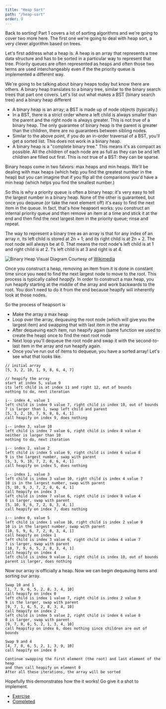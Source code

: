 ```yaml
---
title: "Heap Sort"
path: "/heap-sort"
order: 9
---
```


Back to sorting! Part 1 covers a lot of sorting algorithms and we're going to cover two more here. The first one we're going to deal with heap sort, a very clever algorithm based on trees.

Let's first address what a heap is. A heap is an array that represents a tree data structure and has to be sorted in a particular way to represent that tree. Priority queues are often represented as heaps and often those two terms are used interchangeably even if the the priority queue is implemented a different way.

We're going to be talking about binary heaps today but know there are others. A binary heap translates to a binary tree, similar to the binary search trees that part one covers. Let's list out what makes a BST (binary search tree) and a binary heap different

* A binary heap is an array; a BST is made up of node objects (typically.)
* In a BST, there is a strict order where a left child is always smaller than the parent and the right node is always greater. This is not true of a binary heap. The only guarantee of binary heap is the parent is greater than the children, there are no guarantees between sibling nodes.
* Similar to the above point, if you do an in-order traversal of a BST, you'll get a sorted list. This does not work in a binary heap.
* A binary heap is a "complete binary tree." This means it's as compact as possible. All the children of each node are as full as they can be and left children are filled out first. This is not true of a BST: they can be sparse.

Binary heaps come in two falvors: max heaps and min heaps. We'll be dealing with max heaps (which help you find the greatest number in the heap) but you can imagine that if you flip all the comparisons you'd have a min heap (which helps you find the smallest number.)

So this is why a priority queue is often a binary heap: it's very easy to tell the largest number in a binary heap. None of the other is guaranteed, but once you dequeue (or take the next element off) it's easy to find the next item in the queue. In fact, that's how heapsort works: you construct an internal priority queue and then remove an item at a time and stick it at the end and then find the next largest item in the priority queue; rinse and repeat.

The way to represent a binary tree as an array is that for any index of an array _n_, its left child is stored at 2n + 1; and its right child is at 2n + 2. The root node will always be at 0. That means the root node's left child is at 1 and right child is at 2. 1's left child is at 3 and right is at 4.

![Binary Heap Visual Diagram](./images/heap.jpg)
Courtesy of [Wikimedia](<https://en.wikipedia.org/wiki/Heap_(data_structure)>)

Once you construct a heap, removing an item from it is done in constant time since you need to find the next largest node to move to the root. This process is typically called _heapify_. In order to construct a max heap, you run heapify starting at the middle of the array and work backwards to the root. You don't need to do it from the end because heapify will inherently look at those nodes.

So the process of heapsort is

* Make the array a max heap
* Loop over the array, dequeuing the root node (which will give you the largest item) and swapping that with last item in the array
* After dequeuing each item, run heapify again (same function we used to create the heap) once to find the next root node
* Next loop you'll dequeue the root node and swap it with the second-to-last item in the array and run heapify again.
* Once you've run out of items to dequeue, you have a sorted array! Let's see what that looks like.

```
// initial array
[5, 3, 2, 10, 1, 9, 8, 6, 4, 7]

// heapify the array
start at index 5, value 9
its left child is at index 11 and right 12, out of bounds
nothing to do, next iteration

i-- index 4, value 1
left child is index 9 value 7, right child is index 10, out of bounds
7 is larger than 1, swap left child and parent
[5, 3, 2, 10, 7, 9, 8, 6, 4, 1]
call heapify on index 9, does nothing

i-- index 3, value 10
left child is index 7 value 6, right child is index 8 value 4
neither is larger than 10
nothing to do, next iteration

i-- index 2, value 2
left child is index 5 value 9, right child is index 6 value 8
9 is the largest number, swap with parent
[5, 3, 9, 10, 7, 2, 8, 6, 4, 1]
call heapify on index 5, does nothing

i-- index 1, value 3
left child is index 3 value 10, right child is index 4 value 7
10 is in the largest number, swap with parent
[5, 10, 9, 3, 7, 2, 8, 6, 4, 1]
call heapify on index 3
left child is index 7 value 6, right child is index 8 value 4
6 is larger, swap with parent
[5, 10, 9, 6, 7, 2, 8, 3, 4, 1]
call heapify on index 7, does nothing

i-- index 0, value 5
left child is index 1 value 10, right child is index 2 value 9
10 is in the largest number, swap with parent
[10, 5, 9, 6, 7, 2, 8, 3, 4, 1]
call heapify on index 1
left child is index 3 value 6, right child is index 4 value 7
7 is larger, swap with parent
[10, 7, 9, 6, 5, 2, 8, 3, 4, 1]
call heapify on index 4
left child is index 9 value 1, right child is index 10, out of bounds
parent is larger, does nothing
```

Now our array is officially a heap. Now we can begin dequeuing items and sorting our array.

```
Swap 10 and 1
[1, 7, 9, 6, 5, 2, 8, 3, 4, 10]
call heapify on index 0
left child is index 1 value 7, right child is index 2 value 9
9 is the larger, swap with parent
[9, 7, 1, 6, 5, 2, 8, 3, 4, 10]
call heapify on index 2
left child is index 5 value 2, right child is index 6 value 8
8 is larger, swap with parent
[9, 7, 8, 6, 5, 2, 1, 3, 4, 10]
call heapifiy on index 6, does nothing since children are out of bounds

Swap 9 and 4
[4, 7, 8, 6, 5, 2, 1, 3, 9, 10]
call heapify on index 0

Continue swapping the first element (the root) and last element of the heap
and then call heapify on element 0
After all these iterations, the array will be sorted
```

Hopefully this demonstrates how the it works! Go give it a shot to implement.

* [Exercise][exercise]
* [Completed][completed]

[exercise]: https://codepen.io/btholt/pen/PQmKPa?editors=0010
[completed]: https://codepen.io/btholt/pen/eVWRNP?editors=0010
